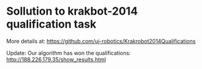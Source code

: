 # Sollution to krakbot-2014 qualification task

More details at: https://github.com/uj-robotics/Krakrobot2014Qualifications

Update: Our algorithm has won the qualifications: http://188.226.179.35/show_results.html
